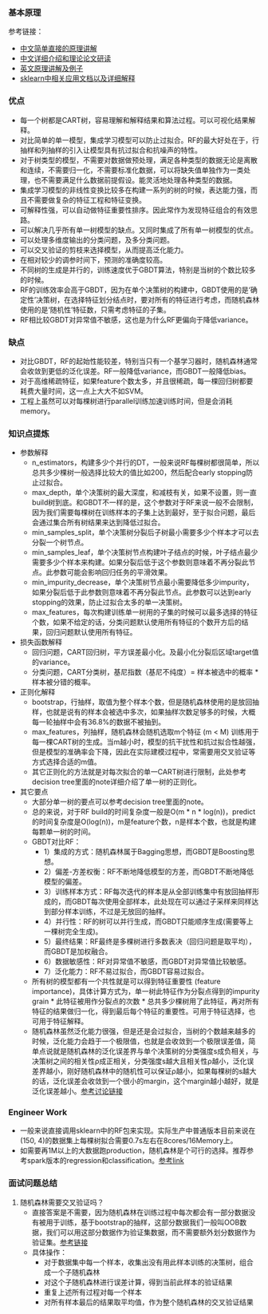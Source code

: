 
### 基本原理
参考链接：
- [中文简单直接的原理讲解](https://zhuanlan.zhihu.com/p/97753849)
- [中文详细介绍和理论论文研读](https://blog.csdn.net/weixin_44750583/article/details/99431770)
- [英文原理讲解及例子](https://towardsdatascience.com/an-implementation-and-explanation-of-the-random-forest-in-python-77bf308a9b76)
- [sklearn中相关应用文档以及详细解释](https://scikit-learn.org/stable/modules/ensemble.html)
### 优点
- 每一个树都是CART树，容易理解和解释结果和算法过程。可以可视化结果解释。
- 对比简单的单一模型，集成学习模型可以防止过拟合。RF的最大好处在于，行抽样和列抽样的引入让模型具有抗过拟合和抗噪声的特性。 
- 对于树类型的模型，不需要对数据做预处理，满足各种类型的数据无论是离散和连续，不需要归一化，不需要标准化数据，可以将缺失值单独作为一类处理，也不需要满足什么数据前提假设。能灵活地处理各种类型的数据。
- 集成学习模型的非线性变换比较多在构建一系列的树的时候，表达能力强，而且不需要做复杂的特征工程和特征变换。
- 可解释性强，可以自动做特征重要性排序。因此常作为发现特征组合的有效思路。
- 可以解决几乎所有单一树模型的缺点。又同时集成了所有单一树模型的优点。
- 可以处理多维度输出的分类问题，及多分类问题。
- 可以交叉验证的剪枝来选择模型，从而提高泛化能力。
- 在相对较少的调参时间下，预测的准确度较高。
- 不同树的生成是并行的，训练速度优于GBDT算法，特别是当树的个数比较多的时候。
- RF的训练效率会高于GBDT，因为在单个决策树的构建中，GBDT使用的是‘确定性’决策树，在选择特征划分结点时，要对所有的特征进行考虑，而随机森林使用的是‘随机性’特征数，只需考虑特征的子集。
- RF相比较GBDT对异常值不敏感，这也是为什么RF更偏向于降低variance。
### 缺点
- 对比GBDT，RF的起始性能较差，特别当只有一个基学习器时，随机森林通常会收敛到更低的泛化误差。RF一般降低variance，而GBDT一般降低bias。
- 对于高维稀疏特征，如果feature个数太多，并且很稀疏，每一棵回归树都要耗费大量时间，这一点上大大不如SVM。
- 工程上虽然可以对每棵树进行parallel训练加速训练时间，但是会消耗memory。
### 知识点提炼
- 参数解释
  - n_estimators，构建多少个并行的DT，一般来说RF每棵树都很简单，所以总共多少棵树一般选择比较大的值比如200，然后配合early stopping防止过拟合。
  - max_depth，单个决策树的最大深度，和减枝有关，如果不设置，则一直build树到底。和GBDT不一样的是，这个参数对于RF来说一般不会限制，因为我们需要每棵树在训练样本的子集上达到最好，至于拟合问题，最后会通过集合所有树结果来达到降低过拟合。
  - min_samples_split，单个决策树分裂后子树最小需要多少个样本才可以去分裂一个树节点。
  - min_samples_leaf，单个决策树节点构建叶子结点的时候，叶子结点最少需要多少个样本来构建。如果分裂后低于这个参数则意味着不再分裂此节点。此参数可能会影响回归任务的平滑效果。
  - min_impurity_decrease，单个决策树节点最小需要降低多少impurity，如果分裂后低于此参数则意味着不再分裂此节点。此参数可以达到early stopping的效果，防止过拟合太多的单一决策树。
  - max_features，每次构建训练单一树用的子集的时候可以最多选择的特征个数，如果不给定的话，分类问题默认使用所有特征的个数开方后的结果，回归问题默认使用所有特征。
- 损失函数解释
  - 回归问题，CART回归树，平方误差最小化。及最小化分裂后区域target值的variance。
  - 分类问题，CART分类树，基尼指数（基尼不纯度）= 样本被选中的概率 * 样本被分错的概率。
- 正则化解释
  - bootstrap，行抽样，取值为整个样本个数，但是随机森林使用的是放回抽样，也就是说有的样本会被选中多次，如果抽样次数足够多的时候，大概每一轮抽样中会有36.8%的数据不被抽到。
  - max_features，列抽样，随机森林会随机选取m个特征 (m < M) 训练用于每一棵CART树的生成。当m越小时，模型的抗干扰性和抗过拟合性越强，但是模型的准确率会下降，因此在实际建模过程中，常需要用交叉验证等方式选择合适的m值。
  - 其它正则化的方法就是对每次拟合的单一CART树进行限制，此处参考decision tree里面的note详细介绍了单一树的正则化。
- 其它要点 
  - 大部分单一树的要点可以参考decision tree里面的note。
  - 总的来说，对于RF build的时间复杂度一般是O(m * n * log(n))，predict的时间复杂度是O(log(n))，m是feature个数，n是样本个数，也就是构建每颗单一树的时间。
  - GBDT对比RF：
    - 1）集成的方式：随机森林属于Bagging思想，而GBDT是Boosting思想。
    - 2）偏差-方差权衡：RF不断地降低模型的方差，而GBDT不断地降低模型的偏差。
    - 3）训练样本方式：RF每次迭代的样本是从全部训练集中有放回抽样形成的，而GBDT每次使用全部样本，此处现在可以通过子采样来同样达到部分样本训练，不过是无放回的抽样。
    - 4）并行性：RF的树可以并行生成，而GBDT只能顺序生成(需要等上一棵树完全生成)。
    - 5）最终结果：RF最终是多棵树进行多数表决（回归问题是取平均），而GBDT是加权融合。
    - 6）数据敏感性：RF对异常值不敏感，而GBDT对异常值比较敏感。
    - 7）泛化能力：RF不易过拟合，而GBDT容易过拟合。
  - 所有树的模型都有一个共性就是可以得到特征重要性 (feature importance)，具体计算方式为，单一树此特征作为分裂点得到的impurity grain * 此特征被用作分裂点的次数 * 总共多少棵树用了此特征，再对所有特征的结果做归一化，得到最后每个特征的重要性。可用于特征选择，也可用于特征解释。
  - 随机森林虽然泛化能力很强，但是还是会过拟合，当树的个数越来越多的时候，泛化能力会趋于一个极限值，也就是会收敛到一个极限误差值，简单点说就是随机森林的泛化误差界与单个决策树的分类强度s成负相关，与决策树之间的相关性ρ成正相关，分类强度s越大且相关性ρ越小，泛化误差界越小，刚好随机森林中的随机性可以保证ρ越小，如果每棵树的s越大的话，泛化误差会收敛到一个很小的margin，这个margin越小越好，就是泛化误差越小。[参考讨论链接](https://www.zhihu.com/question/30295075)
### Engineer Work
- 一般来说直接调用sklearn中的RF包来实现。实际生产中普通版本目前来说在(150, 4)的数据集上每棵树拟合需要0.7s左右在8cores/16Memory上。
- 如需要再1M以上的大数据跑production，随机森林是个可行的选择。推荐参考spark版本的regression和classification。[参考link](https://spark.apache.org/docs/latest/ml-classification-regression.html)


### 面试问题总结
1. 随机森林需要交叉验证吗？
   - 直接答案是不需要，因为随机森林在训练过程中每次都会有一部分数据没有被用于训练，基于bootstrap的抽样，这部分数据我们一般叫OOB数据，我们可以用这部分数据作为验证集数据，而不需要额外划分数据作为验证集。[参考链接](https://blog.csdn.net/weixin_44750583/article/details/99431770)
   - 具体操作：
     - 对于数据集中每一个样本，收集出没有用此样本训练的决策树，组合成一个子随机森林
     - 对这个子随机森林进行误差计算，得到当前此样本的验证结果
     - 重复上述所有过程对每一个样本
     - 对所有样本最后的结果取平均值，作为整个随机森林的交叉验证结果